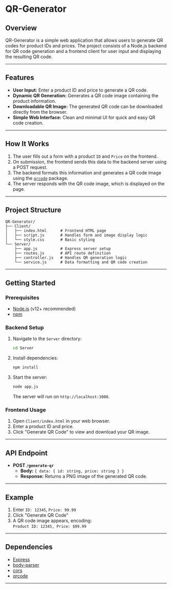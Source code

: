 # QR-Generator

## Overview

QR-Generator is a simple web application that allows users to generate QR codes for product IDs and prices. The project consists of a Node.js backend for QR code generation and a frontend client for user input and displaying the resulting QR code.

---

## Features

- **User Input:** Enter a product ID and price to generate a QR code.
- **Dynamic QR Generation:** Generates a QR code image containing the product information.
- **Downloadable QR Image:** The generated QR code can be downloaded directly from the browser.
- **Simple Web Interface:** Clean and minimal UI for quick and easy QR code creation.

---

## How It Works

1. The user fills out a form with a product `ID` and `Price` on the frontend.
2. On submission, the frontend sends this data to the backend server using a POST request.
3. The backend formats this information and generates a QR code image using the [`qrcode`](https://www.npmjs.com/package/qrcode) package.
4. The server responds with the QR code image, which is displayed on the page.

---

## Project Structure

```
QR-Generator/
├── Client/
│   ├── index.html      # Frontend HTML page
│   ├── script.js       # Handles form and image display logic
│   └── style.css       # Basic styling
└── Server/
    ├── app.js          # Express server setup
    ├── routes.js       # API route definition
    ├── controller.js   # Handles QR generation logic
    └── service.js      # Data formatting and QR code creation
```

---

## Getting Started

### Prerequisites

- [Node.js](https://nodejs.org/) (v12+ recommended)
- [npm](https://www.npmjs.com/)

### Backend Setup

1. Navigate to the `Server` directory:
    ```bash
    cd Server
    ```
2. Install dependencies:
    ```bash
    npm install
    ```
3. Start the server:
    ```bash
    node app.js
    ```
   The server will run on `http://localhost:3000`.

### Frontend Usage

1. Open `Client/index.html` in your web browser.
2. Enter a product ID and price.
3. Click "Generate QR Code" to view and download your QR image.

---

## API Endpoint

- **POST `/generate-qr`**
    - **Body:** `{ data: { id: string, price: string } }`
    - **Response:** Returns a PNG image of the generated QR code.

---

## Example

1. Enter `ID: 12345`, `Price: 99.99`
2. Click "Generate QR Code"
3. A QR code image appears, encoding:  
   `Product ID: 12345, Price: $99.99`

---

## Dependencies

- [Express](https://expressjs.com/)
- [body-parser](https://www.npmjs.com/package/body-parser)
- [cors](https://www.npmjs.com/package/cors)
- [qrcode](https://www.npmjs.com/package/qrcode)

---
